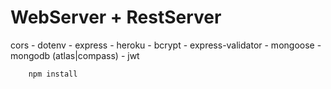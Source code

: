 # WebServer + RestServer

cors - dotenv - express - heroku - bcrypt - express-validator - mongoose - mongodb (atlas|compass) - jwt

```
    npm install
```
